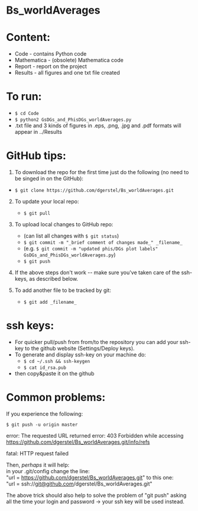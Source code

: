 # Bs_worldAverages

# Content:
- Code - contains Python code
- Mathematica - (obsolete) Mathematica code
- Report - report on the project
- Results - all figures and one txt file created

# To run:
- `$ cd Code`
- `$ python2 GsDGs_and_PhisDGs_worldAverages.py`
- .txt file and 3 kinds of figures in .eps, .png, .jpg and .pdf formats will appear in ../Results


# GitHub tips:
1. To download the repo for the first time just do the following (no need to be singed in on the GitHub):
  - `$ git clone https://github.com/dgerstel/Bs_worldAverages.git`

2. To update your local repo:
   - `$ git pull`

3. To upload local changes to GitHub repo:
   - (can list all changes with `$ git status`)
   - `$ git commit -m "_brief comment of changes made_" _filename_`
   - (e.g. `$ git commit -m "updated phis/DGs plot labels" GsDGs_and_PhisDGs_worldAverages.py`)
   - `$ git push`

4. If the above steps don't work -- make sure you've taken care of the ssh-keys, as described below.

5. To add another file to be tracked by git:
   - `$ git add _filename_`


# ssh keys:
- For quicker pull/push from from/to the repository you can add your ssh-key to the github website (Settings/Deploy keys).
- To generate and display ssh-key on your machine do:
   - `$ cd ~/.ssh && ssh-keygen`
   - `$ cat id_rsa.pub`
- then copy&paste it on the github


# Common problems:
If you experience the following:

  `$ git push -u origin master`

error: The requested URL returned error: 403 Forbidden while accessing https://github.com/dgerstel/Bs_worldAverages.git/info/refs

fatal: HTTP request failed

Then, _perhaps_ it will help:  
in your .git/config change the line:  
"url = https://github.com/dgerstel/Bs_worldAverages.git" to this one:  
"url = ssh://git@github.com/dgerstel/Bs_worldAverages.git"

The above trick should also help to solve the problem of "git push" asking all the time your login and password -> your ssh key will be used instead. 
